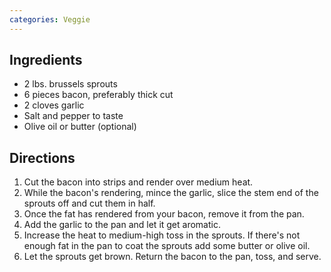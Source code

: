 ```yaml
---
categories: Veggie
---
```


## Ingredients

- 2 lbs. brussels sprouts
- 6 pieces bacon, preferably thick cut
- 2 cloves garlic
- Salt and pepper to taste
- Olive oil or butter (optional)


## Directions

1. Cut the bacon into strips and render over medium heat.
2. While the bacon's rendering, mince the garlic, slice the stem end of the sprouts off and cut them in half.
3. Once the fat has rendered from your bacon, remove it from the pan.
4. Add the garlic to the pan and let it get aromatic.
5. Increase the heat to medium-high toss in the sprouts. If there's not enough fat in the pan to coat the sprouts add some butter or olive oil.
6. Let the sprouts get brown. Return the bacon to the pan, toss, and serve.